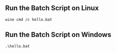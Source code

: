 ## Run the Batch Script on Linux
    wine cmd /c hello.bat

## Run the Batch Script on Windows
    .\hello.bat

